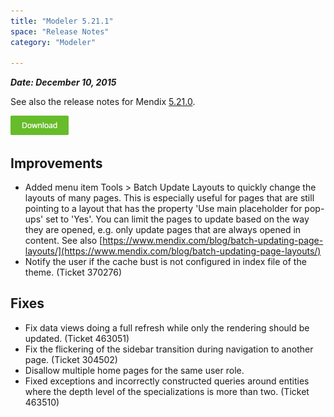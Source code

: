```yaml
---
title: "Modeler 5.21.1"
space: "Release Notes"
category: "Modeler"

---
```



***Date: December 10, 2015***

See also the release notes for Mendix [5.21.0](https://world.mendix.com/display/ReleaseNotes/5.21.0).

[![](attachments/download-button/download-button.png)](https://appstore.home.mendix.com/link/modeler/5.21.1)

## Improvements

*   Added menu item Tools > Batch Update Layouts to quickly change the layouts of many pages. This is especially useful for pages that are still pointing to a layout that has the property 'Use main placeholder for pop-ups' set to 'Yes'. You can limit the pages to update based on the way they are opened, e.g. only update pages that are always opened in content. See also [https://www.mendix.com/blog/batch-updating-page-layouts/](https://www.mendix.com/blog/batch-updating-page-layouts/)
*   Notify the user if the cache bust is not configured in index file of the theme. (Ticket 370276)

## Fixes

*   Fix data views doing a full refresh while only the rendering should be updated. (Ticket 463051)
*   Fix the flickering of the sidebar transition during navigation to another page. (Ticket 304502)
*   Disallow multiple home pages for the same user role.
*   Fixed exceptions and incorrectly constructed queries around entities where the depth level of the specializations is more than two. (Ticket 463510)